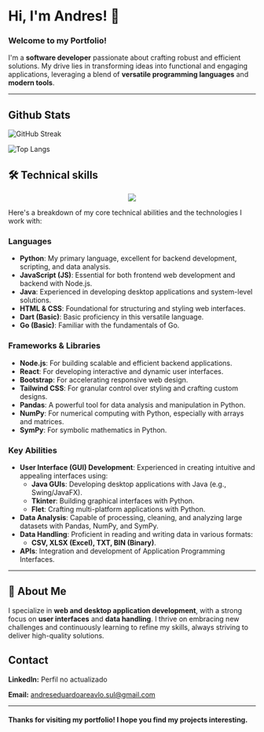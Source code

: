 
# Hi, I'm Andres! 👋

### Welcome to my Portfolio!
I'm a **software developer** passionate about crafting robust and efficient solutions. My drive lies in transforming ideas into functional and engaging applications, leveraging a blend of **versatile programming languages** and **modern tools**.

---

## Github Stats
![GitHub Streak](https://github-readme-streak-stats.herokuapp.com/?user=aarevalo07&theme=tokyonight)

![Top Langs](https://github-readme-stats.vercel.app/api/top-langs/?username=aarevalo07&layout=compact&theme=tokyonight)

## 🛠 Technical skills

<p align="center">
  <a href="https://skillicons.dev">
    <img src="https://skillicons.dev/icons?i=git,gitlab,docker,php,dart,go,java,js,py,flask,html,css,bootstrap,tailwind,figma,nodejs,express,fastapi,firebase,mysql,mongodb,postgres,react,nextjs,vite" />
  </a>
</p>

Here's a breakdown of my core technical abilities and the technologies I work with:

### Languages
* **Python**: My primary language, excellent for backend development, scripting, and data analysis.
* **JavaScript (JS)**: Essential for both frontend web development and backend with Node.js.
* **Java**: Experienced in developing desktop applications and system-level solutions.
* **HTML & CSS**: Foundational for structuring and styling web interfaces.
* **Dart (Basic)**: Basic proficiency in this versatile language.
* **Go (Basic)**: Familiar with the fundamentals of Go.

### Frameworks & Libraries
* **Node.js**: For building scalable and efficient backend applications.
* **React**: For developing interactive and dynamic user interfaces.
* **Bootstrap**: For accelerating responsive web design.
* **Tailwind CSS**: For granular control over styling and crafting custom designs.
* **Pandas**: A powerful tool for data analysis and manipulation in Python.
* **NumPy**: For numerical computing with Python, especially with arrays and matrices.
* **SymPy**: For symbolic mathematics in Python.

### Key Abilities
* **User Interface (GUI) Development**: Experienced in creating intuitive and appealing interfaces using:
    * **Java GUIs**: Developing desktop applications with Java (e.g., Swing/JavaFX).
    * **Tkinter**: Building graphical interfaces with Python.
    * **Flet**: Crafting multi-platform applications with Python.
* **Data Analysis**: Capable of processing, cleaning, and analyzing large datasets with Pandas, NumPy, and SymPy.
* **Data Handling**: Proficient in reading and writing data in various formats:
    * **CSV, XLSX (Excel), TXT, BIN (Binary)**.
* **APIs**: Integration and development of Application Programming Interfaces.

---
## 🚀 About Me

I specialize in **web and desktop application development**, with a strong focus on **user interfaces** and **data handling**. I thrive on embracing new challenges and continuously learning to refine my skills, always striving to deliver high-quality solutions.
## Contact

**LinkedIn:** Perfil no actualizado

**Email:** andreseduardoareavlo.sul@gmail.com

---

#### Thanks for visiting my portfolio! I hope you find my projects interesting.
